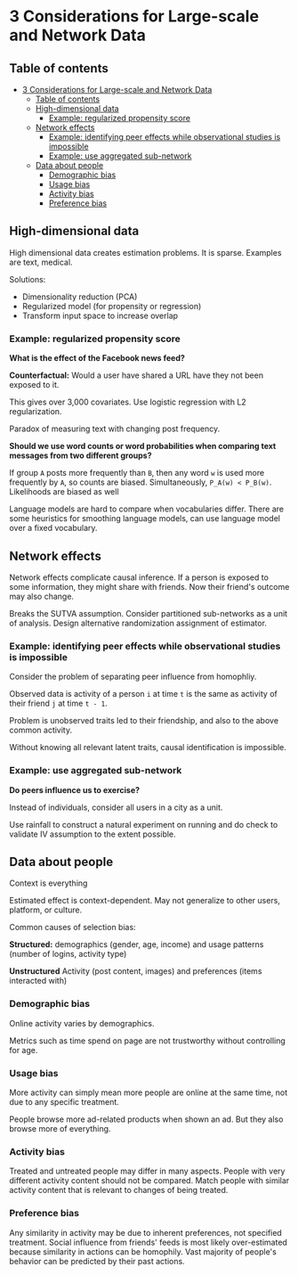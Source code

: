# 3 Considerations for Large-scale and Network Data

## Table of contents

- [3 Considerations for Large-scale and Network Data](#3-considerations-for-large-scale-and-network-data)
  - [Table of contents](#table-of-contents)
  - [High-dimensional data](#high-dimensional-data)
    - [Example: regularized propensity score](#example-regularized-propensity-score)
  - [Network effects](#network-effects)
    - [Example: identifying peer effects while observational studies is impossible](#example-identifying-peer-effects-while-observational-studies-is-impossible)
    - [Example: use aggregated sub-network](#example-use-aggregated-sub-network)
  - [Data about people](#data-about-people)
    - [Demographic bias](#demographic-bias)
    - [Usage bias](#usage-bias)
    - [Activity bias](#activity-bias)
    - [Preference bias](#preference-bias)

## High-dimensional data

High dimensional data creates estimation problems.
It is sparse.
Examples are
text,
medical.

Solutions:

- Dimensionality reduction (PCA)
- Regularized model (for propensity or regression)
- Transform input space to increase overlap

### Example: regularized propensity score

**What is the effect of the Facebook news feed?**

**Counterfactual:**
Would a user have shared a URL
have they not been exposed to it.

This gives over 3,000 covariates.
Use logistic regression with L2 regularization.

Paradox of measuring text with changing post frequency.

**Should we use word counts
or word probabilities
when comparing text messages from two different groups?**

If group `A` posts more frequently than `B`,
then any word `w` is used more frequently by `A`,
so counts are biased.
Simultaneously, `P_A(w) < P_B(w)`.
Likelihoods are biased as well

Language models are hard to compare when vocabularies differ.
There are some heuristics for smoothing language models,
can use language model over a fixed vocabulary.

## Network effects

Network effects complicate causal inference.
If a person is exposed to some information,
they might share with friends.
Now their friend's outcome may also change.

Breaks the SUTVA assumption.
Consider partitioned sub-networks as a unit of analysis.
Design alternative randomization assignment of estimator.

### Example: identifying peer effects while observational studies is impossible

Consider the problem of separating peer influence from homophliy.

Observed data
is activity of a person `i`
at time `t`
is the same as activity of their friend `j`
at time `t - 1`.

Problem is unobserved traits led to their friendship,
and also to the above common activity.

Without knowing all relevant latent traits,
causal identification is impossible.

### Example: use aggregated sub-network

**Do peers influence us to exercise?**

Instead of individuals,
consider all users in a city as a unit.

Use rainfall to construct a natural experiment on running
and do check to validate IV assumption to the extent possible.

## Data about people

Context is everything

Estimated effect is context-dependent.
May not generalize to other
users,
platform,
or culture.

Common causes of selection bias:

**Structured:**
demographics (gender, age, income)
and usage patterns (number of logins, activity type)

**Unstructured**
Activity (post content, images)
and preferences (items interacted with)

### Demographic bias

Online activity varies by demographics.

Metrics such as time spend on page
are not trustworthy
without controlling for age.

### Usage bias

More activity can simply mean more people are online at the same time,
not due to any specific treatment.

People browse more ad-related products when shown an ad.
But they also browse more of everything.

### Activity bias

Treated and untreated people may differ in many aspects.
People with very different activity content should not be compared.
Match people with similar activity content that is relevant to changes of being treated.

### Preference bias

Any similarity in activity may be due to inherent preferences,
not specified treatment.
Social influence from friends' feeds is most likely over-estimated
because similarity in actions can be homophily.
Vast majority of people's behavior can be predicted by their past actions.
